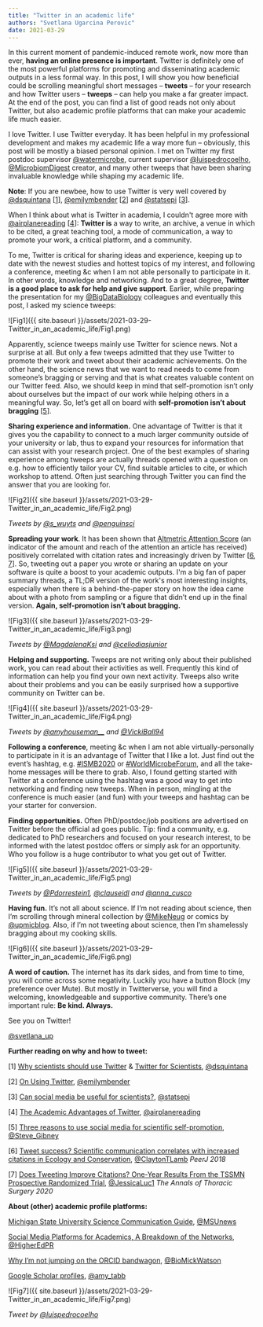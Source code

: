 ```yaml
---
title: "Twitter in an academic life"
authors: "Svetlana Ugarcina Perovic"
date: 2021-03-29
---
```


In this current moment of pandemic-induced remote work, now more than ever, **having an online presence is important**. Twitter is definitely one of the most powerful platforms for promoting and disseminating academic outputs in a less formal way. In this post, I will show you how beneficial could be scrolling meaningful short messages – **tweets** – for your research and how Twitter users – **tweeps** – can help you make a far greater impact. At the end of the post, you can find a list of good reads not only about Twitter, but also academic profile platforms that can make your academic life much easier.

I love Twitter. I use Twitter everyday. It has been helpful in my professional development and makes my academic life a way more fun – obviously, this post will be mostly a biased personal opinion. I met on Twitter my first postdoc supervisor [@watermicrobe](https://twitter.com/watermicrobe), current supervisor [@luispedrocoelho](https://twitter.com/luispedrocoelho), [@MicrobiomDigest](https://twitter.com/MicrobiomDigest) creator, and many other tweeps that have been sharing invaluable knowledge while shaping my academic life.

**Note**: If you are newbee, how to use Twitter is very well covered by [@dsquintana](https://twitter.com/dsquintana) [[1](https://www.dsquintana.blog/twitter-for-scientists/)], [@emilymbender](https://twitter.com/emilymbender) [[2](https://medium.com/@emilymenonbender/on-using-twitter-84fbd80c8919)] and [@statsepi](https://twitter.com/statsepi) [[3](https://darrendahly.github.io/post/2018-02-28-socialmedia/)].

When I think about what is Twitter in academia, I couldn't agree more with [@airplanereading](https://twitter.com/airplanereading) [[4](https://www.insidehighered.com/views/2016/08/02/benefits-scholars-being-twitter-essay)]:
**Twitter is**
a way to write,
an archive,
a venue in which to be cited,
a great teaching tool,
a mode of communication, 
a way to promote your work,
a critical platform, and
a community.

To me, Twitter is critical for sharing ideas and experience, keeping up to date with the newest studies and hottest topics of my interest, and following a conference, meeting &c when I am not able personally to participate in it. In other words, knowledge and networking. And to a great degree, **Twitter is a good place to ask for help and give support**. Earlier, while preparing the presentation for my [@BigDataBiology](https://twitter.com/BigDataBiology) colleagues and eventually this post, I asked my science tweeps:

![Fig1]({{ site.baseurl }}/assets/2021-03-29-Twitter_in_an_academic_life/Fig1.png)

Apparently, science tweeps mainly use Twitter for science news. Not a surprise at all. But only a few tweeps admitted that they use Twitter to promote their work and tweet about their academic achievements. On the other hand, the science news that we want to read needs to come from someone’s bragging or serving and that is what creates valuable content on our Twitter feed. Also, we should keep in mind that self-promotion isn’t only about ourselves but the impact of our work while helping others in a meaningful way. So, let’s get all on board with **self-promotion isn’t about bragging** [[5](https://ecrcommunity.plos.org/2021/02/05/three-reasons-to-use-social-media-for-scientific-self-promotion/)].

**Sharing experience and information.** One advantage of Twitter is that it gives you the capability to connect to a much larger community outside of your university or lab, thus to expand your resources for information that can assist with your research project. One of the best examples of sharing experience among tweeps are actually threads opened with a question on e.g. how to efficiently tailor your CV, find suitable articles to cite, or which workshop to attend. Often just searching through Twitter you can find the answer that you are looking for.

![Fig2]({{ site.baseurl }}/assets/2021-03-29-Twitter_in_an_academic_life/Fig2.png)

*Tweets by [@s_wuyts](https://twitter.com/s_wuyts) and [@penguinsci](https://twitter.com/penguinsci)*

**Spreading your work**. It has been shown that [Altmetric Attention Score](https://help.altmetric.com/support/solutions/articles/6000233311-how-is-the-altmetric-attention-score-calculated) (an indicator of the amount and reach of the attention an article has received) positively correlated with citation rates and increasingly driven by Twitter [[6](https://peerj.com/articles/4564/), [7](https://www.annalsthoracicsurgery.org/article/S0003-4975(20)30860-2/fulltext)]. So, tweeting out a paper you wrote or sharing an update on your software is quite a boost to your academic outputs. I'm a big fan of paper summary threads, a TL;DR version of the work's most interesting insights, especially when there is a behind-the-paper story on how the idea came about with a photo from sampling or a figure that didn’t end up in the final version. **Again, self-promotion isn’t about bragging.**

![Fig3]({{ site.baseurl }}/assets/2021-03-29-Twitter_in_an_academic_life/Fig3.png)

*Tweets by [@MagdalenaKsi](https://twitter.com/MagdalenaKsi) and [@celiodiasjunior](https://twitter.com/celiodiasjunior)*

**Helping and supporting.** Tweeps are not writing only about their published work, you can read about their activities as well. Frequently this kind of information can help you find your own next activity. Tweeps also write about their problems and you can be easily surprised how a supportive community on Twitter can be.

![Fig4]({{ site.baseurl }}/assets/2021-03-29-Twitter_in_an_academic_life/Fig4.png)

*Tweets by [@amyhouseman__](https://twitter.com/amyhouseman__) and [@VickiBall94](https://twitter.com/VickiBall94)*

**Following a conference**, meeting &c when I am not able virtually-personally to participate in it is an advantage of Twitter that I like a lot. Just find out the event’s hashtag, e.g. [#ISMB2020](https://twitter.com/hashtag/ISMB2020?src=hashtag_click) or [#WorldMicrobeForum](https://twitter.com/search?q=%23WorldMicrobeForum&src=typed_query), and all the take-home messages will be there to grab. Also, I found getting started with Twitter at a conference using the hashtag was a good way to get into networking and finding new tweeps. When in person, mingling at the conference is much easier (and fun) with your tweeps and hashtag can be your starter for conversion.

**Finding opportunities.** Often PhD/postdoc/job positions are advertised on Twitter before the official ad goes public. Tip: find a community, e.g. dedicated to PhD researchers and focused on your research interest, to be informed with the latest postdoc offers or simply ask for an opportunity. Who you follow is a huge contributor to what you get out of Twitter.

![Fig5]({{ site.baseurl }}/assets/2021-03-29-Twitter_in_an_academic_life/Fig5.png)

*Tweets by [@Pdorrestein1](https://twitter.com/Pdorrestein1), [@clauseidl](https://twitter.com/clauseidl) and [@anna_cusco](https://twitter.com/anna_cusco)*

**Having fun.** It’s not all about science. If I’m not reading about science, then I’m scrolling through mineral collection by [@MikeNeug](https://twitter.com/MikeNeug) or comics by [@upmicblog](https://twitter.com/upmicblog). Also, if I’m not tweeting about science, then I’m shamelessly bragging about my cooking skills.

![Fig6]({{ site.baseurl }}/assets/2021-03-29-Twitter_in_an_academic_life/Fig6.png)

**A word of caution.** The internet has its dark sides, and from time to time, you will come across some negativity. Luckily you have a button Block (my preference over Mute). But mostly in Twitterverse, you will find a welcoming, knowledgeable and supportive community. There’s one important rule: **Be kind. Always.**

See you on Twitter!

[@svetlana_up](https://twitter.com/svetlana_up)

**Further reading on why and how to tweet:**

[1] [Why scientists should use Twitter](https://www.dsquintana.blog/twitter-for-scientists/) & [Twitter for Scientists](https://t4scientists.com/), [@dsquintana](https://twitter.com/dsquintana)

[2] [On Using Twitter](https://medium.com/@emilymenonbender/on-using-twitter-84fbd80c8919), [@emilymbender](https://twitter.com/emilymbender)

[3] [Can social media be useful for scientists?](https://darrendahly.github.io/post/2018-02-28-socialmedia/), [@statsepi](https://twitter.com/statsepi)

[4] [The Academic Advantages of Twitter](https://www.insidehighered.com/views/2016/08/02/benefits-scholars-being-twitter-essay), [@airplanereading](https://twitter.com/airplanereading)

[5] [Three reasons to use social media for scientific self-promotion](https://ecrcommunity.plos.org/2021/02/05/three-reasons-to-use-social-media-for-scientific-self-promotion/), [@Steve_Gibney](https://twitter.com/Steve_Gibney)

[6] [Tweet success? Scientific communication correlates with increased citations in Ecology and Conservation](https://peerj.com/articles/4564/), [@ClaytonTLamb](https://twitter.com/ClaytonTLamb) *PeerJ 2018*

[7] [Does Tweeting Improve Citations? One-Year Results From the TSSMN Prospective Randomized Trial](https://www.annalsthoracicsurgery.org/article/S0003-4975(20)30860-2/fulltext), [@JessicaLuc1](https://twitter.com/JessicaLuc1) *The Annals of Thoracic Surgery 2020*

**About (other) academic profile platforms:**

[Michigan State University Science Communication Guide](https://libguides.lib.msu.edu/c.php?g=966965&p=6986437), [@MSUnews](https://twitter.com/MSUnews)

[Social Media Platforms for Academics, A Breakdown of the Networks](https://theacademicdesigner.com/2019/social-media-platforms/), [@HigherEdPR](https://twitter.com/HigherEdPR)

[Why I’m not jumping on the ORCID bandwagon](http://www.opiniomics.org/why-im-not-jumping-on-the-orcid-bandwagon/), [@BioMickWatson](https://twitter.com/BioMickWatson)

[Google Scholar profiles](https://amytabb.com/ts/2019_02_15/), [@amy_tabb](https://twitter.com/amy_tabb)

![Fig7]({{ site.baseurl }}/assets/2021-03-29-Twitter_in_an_academic_life/Fig7.png)

*Tweet by [@luispedrocoelho](https://twitter.com/luispedrocoelho)*
